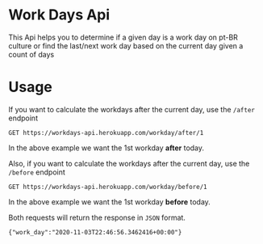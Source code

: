 # Work Days Api
This Api helps you to determine if a given day is a work day on pt-BR culture or find the last/next work day based on the current day given a count of days

# Usage
If you want to calculate the workdays after the current day, use the `/after` endpoint

    GET https://workdays-api.herokuapp.com/workday/after/1

In the above example we want the 1st workday **after** today. 

Also, if you want to calculate the workdays after the current day, use the `/before` endpoint

    GET https://workdays-api.herokuapp.com/workday/before/1

In the above example we want the 1st workday **before** today. 

Both requests will return the response in `JSON` format.

    {"work_day":"2020-11-03T22:46:56.3462416+00:00"}